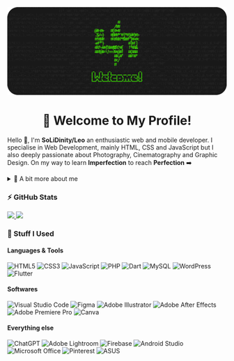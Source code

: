 <img src="https://github.com/SoLiDinity/SoLiDinity/blob/main/images/WELKOMEN.png" />                    

<h1 align="center">👋 Welcome to My Profile!</h1>  

Hello 👋, I'm **SoLiDinity/Leo** an enthusiastic web and mobile developer. I specialise in Web Development, mainly HTML, CSS and JavaScript but I also deeply passionate about Photography, Cinematography and Graphic Design. On my way to learn **Imperfection** to reach **Perfection** ➡️

<details>
  <summary>👨 A bit more about me</summary>

- 🎓 Informatics Engineering at University of Palangka Raya
- 👴 Currently 20 years old 
- 🤝 Currently working at [ClickSolusi](https://clicksolusi.web.id) as Lead Designer

### 🌐 Find me!
<a href="https://www.instagram.com/leonardo.djp" target="_blank"><img src="https://img.shields.io/badge/Instagram-%23E4405F.svg?style=for-the-badge&logo=Instagram&logoColor=white"></a>
<a href="https://codepen.io/SoLiDinity" target="_blank"><img src="https://img.shields.io/badge/CodePen-white?style=for-the-badge&logo=codepen&logoColor=black"></a>
</details>

### ⚡ GitHub Stats
<a href="https://github.com/SoLiDinity">
  <img height="165em" src="https://github-readme-stats.vercel.app/api?username=SoLiDinity&show_icons=true&theme=dark&border_radius=20&icon_color=C3EB00&title_color=42f404&text_color=ffffff">
  <img height="165em" src="https://github-readme-streak-stats.herokuapp.com?user=SoLiDinity&theme=dark&border_radius=20&mode=weekly&fire=C3EB00&ring=42F404&currStreakLabel=C3EB00&sideLabels=42F404">
</a>  

### 🧰 Stuff I Used
#### Languages & Tools
![HTML5](https://img.shields.io/badge/html5-%23E34F26.svg?style=for-the-badge&logo=html5&logoColor=white) ![CSS3](https://img.shields.io/badge/css3-%231572B6.svg?style=for-the-badge&logo=css3&logoColor=white) ![JavaScript](https://img.shields.io/badge/javascript-%23323330.svg?style=for-the-badge&logo=javascript&logoColor=%23F7DF1E) ![PHP](https://img.shields.io/badge/php-%23777BB4.svg?style=for-the-badge&logo=php&logoColor=white) ![Dart](https://img.shields.io/badge/dart-%230175C2.svg?style=for-the-badge&logo=dart&logoColor=white) ![MySQL](https://img.shields.io/badge/mysql-%2300f.svg?style=for-the-badge&logo=mysql&logoColor=white) ![WordPress](https://img.shields.io/badge/WordPress-%23117AC9.svg?style=for-the-badge&logo=WordPress&logoColor=white) ![Flutter](https://img.shields.io/badge/Flutter-%2302569B.svg?style=for-the-badge&logo=Flutter&logoColor=white)

#### Softwares
![Visual Studio Code](https://img.shields.io/badge/Visual%20Studio%20Code-0078d7.svg?style=for-the-badge&logo=visual-studio-code&logoColor=white) ![Figma](https://img.shields.io/badge/figma-%23F24E1E.svg?style=for-the-badge&logo=figma&logoColor=white) ![Adobe Illustrator](https://img.shields.io/badge/adobe%20illustrator-%23FF9A00.svg?style=for-the-badge&logo=adobe%20illustrator&logoColor=white) ![Adobe After Effects](https://img.shields.io/badge/Adobe%20After%20Effects-9999FF.svg?style=for-the-badge&logo=Adobe%20After%20Effects&logoColor=white) ![Adobe Premiere Pro](https://img.shields.io/badge/Adobe%20Premiere%20Pro-9999FF.svg?style=for-the-badge&logo=Adobe%20Premiere%20Pro&logoColor=white) ![Canva](https://img.shields.io/badge/Canva-%2300C4CC.svg?style=for-the-badge&logo=Canva&logoColor=white)

#### Everything else
![ChatGPT](https://img.shields.io/badge/chatGPT-74aa9c?style=for-the-badge&logo=openai&logoColor=white) ![Adobe Lightroom](https://img.shields.io/badge/Adobe%20Lightroom-31A8FF.svg?style=for-the-badge&logo=Adobe%20Lightroom&logoColor=white) ![Firebase](https://img.shields.io/badge/firebase-%23039BE5.svg?style=for-the-badge&logo=firebase) ![Android Studio](https://img.shields.io/badge/Android%20Studio-3DDC84.svg?style=for-the-badge&logo=android-studio&logoColor=white) ![Microsoft Office](https://img.shields.io/badge/Microsoft_Office-D83B01?style=for-the-badge&logo=microsoft-office&logoColor=white) ![Pinterest](https://img.shields.io/badge/Pinterest-%23E60023.svg?style=for-the-badge&logo=Pinterest&logoColor=white) ![ASUS](https://img.shields.io/badge/asus-000080.svg?style=for-the-badge&logo=asus&logoColor=white)
